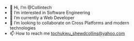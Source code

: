- 👋 Hi, I’m @Collintech
- 👀 I’m interested in Software Engineering
- 🌱 I’m currently a Web Developer
- 💞️ I’m looking to collaborate on Cross Platforms and modern technologies
- 📫 How to reach me tochukwu_shewdcollins@yahoo.com

<!---
Collintech is a ✨ special ✨ repository because its `README.md` (this file) appears on your GitHub profile.
You can click the Preview link to take a look at your changes.
--->
